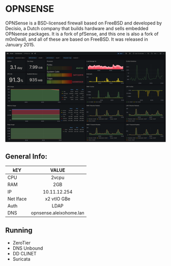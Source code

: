 # OPNSENSE

OPNSense is a BSD-licensed firewall based on FreeBSD and developed by Decisio, a Dutch company that builds hardware and sells embedded OPNsense packages. It is a fork of pfSense, and this one is also a fork of m0n0wall, and all of these are based on FreeBSD. It was released in January 2015.

[![topology](../../static/images/opnsense-monitoring.png)]()
## General Info:
| kEY   |      VALUE      |
|----------|:-------------:|
| CPU | 2vcpu |
| RAM |    2GB   |
| IP | 10.11.12.254 |
| Net Iface | x2 vtIO GBe |
| Auth | LDAP |
| DNS | opnsense.aleixohome.lan |

## Running
- ZeroTier
- DNS Unbound
- DD CLINET
- Suricata